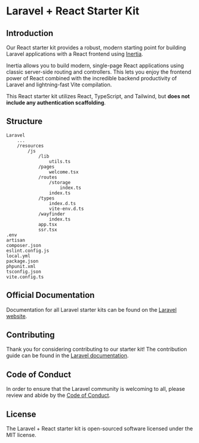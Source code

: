 # Laravel + React Starter Kit

## Introduction

Our React starter kit provides a robust, modern starting point for building Laravel applications with a React frontend using [Inertia](https://inertiajs.com).

Inertia allows you to build modern, single-page React applications using classic server-side routing and controllers. This lets you enjoy the frontend power of React combined with the incredible backend productivity of Laravel and lightning-fast Vite compilation.

This React starter kit utilizes React, TypeScript, and Tailwind, but **does not include any authentication scaffolding**.

## Structure

```
Laravel
	...
	/resources
		/js
			/lib
				utils.ts
			/pages
				welcome.tsx
			/routes
				/storage
					index.ts
				index.ts
			/types
				index.d.ts
				vite-env.d.ts
			/wayfinder
				index.ts
			app.tsx
			ssr.tsx
.env
artisan
composer.json
eslint.config.js
local.yml
package.json
phpunit.xml
tsconfig.json
vite.config.ts
```

## Official Documentation

Documentation for all Laravel starter kits can be found on the [Laravel website](https://laravel.com/docs/starter-kits).

## Contributing

Thank you for considering contributing to our starter kit! The contribution guide can be found in the [Laravel documentation](https://laravel.com/docs/contributions).

## Code of Conduct

In order to ensure that the Laravel community is welcoming to all, please review and abide by the [Code of Conduct](https://laravel.com/docs/contributions#code-of-conduct).

## License

The Laravel + React starter kit is open-sourced software licensed under the MIT license.

